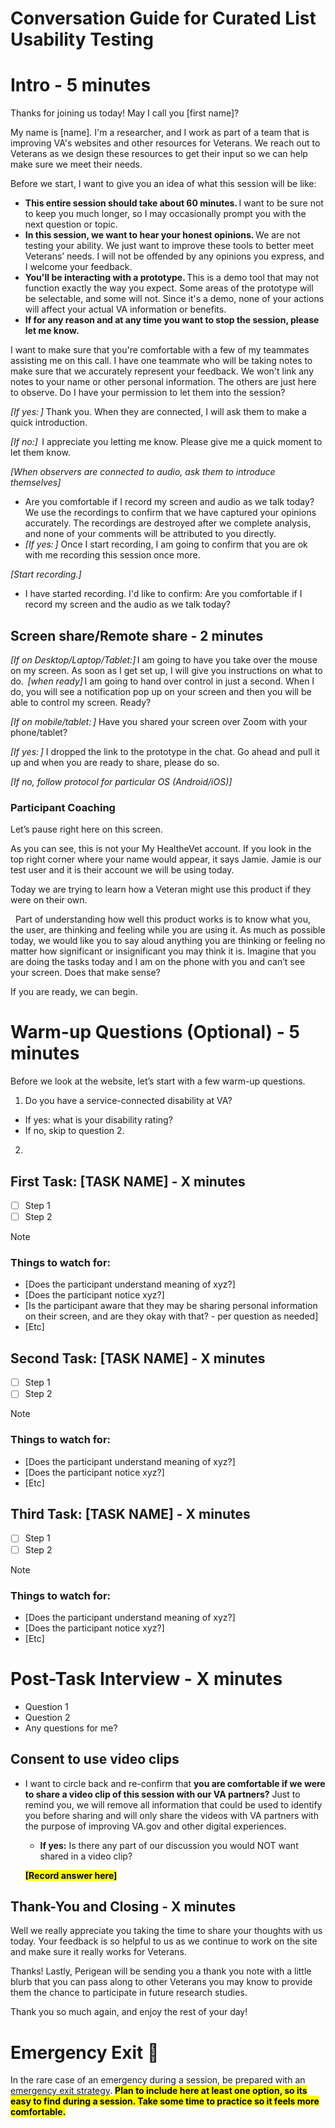 # Conversation Guide for Curated List Usability Testing

# Intro - 5 minutes
Thanks for joining us today! May I call you \[first name\]?

My name is \[name\]. I'm a researcher, and I work as part of a team that is improving VA's websites and other resources for Veterans. We reach out to Veterans as we design these resources to get their input so we can help make sure we meet their needs.

Before we start, I want to give you an idea of what this session will be like:

- **This entire session should take about 60 minutes.** I want to be sure not to keep you much longer, so I may occasionally prompt you with the next question or topic.
- **In this session, we want to hear your honest opinions.** We are not testing your ability. We just want to improve these tools to better meet Veterans’ needs. I will not be offended by any opinions you express, and I welcome your feedback.
- **You'll be interacting with a prototype.** This is a demo tool that may not function exactly the way you expect. Some areas of the prototype will be selectable, and some will not. Since it's a demo, none of your actions will affect your actual VA information or benefits.
- **If for any reason and at any time you want to stop the session, please let me know.**

I want to make sure that you're comfortable with a few of my teammates assisting me on this call. I have one teammate who will be taking notes to make sure that we accurately represent your feedback. We won't link any notes to your name or other personal information. The others are just here to observe. Do I have your permission to let them into the session?

_\[If yes: \]_ Thank you. When they are connected, I will ask them to make a quick introduction.

_\[If no:\]_  I appreciate you letting me know. Please give me a quick moment to let them know.

_\[When observers are connected to audio, ask them to introduce themselves\]_

- Are you comfortable if I record my screen and audio as we talk today?  We use the recordings to confirm that we have captured your opinions accurately. The recordings are destroyed after we complete analysis, and none of your comments will be attributed to you directly.
- _\[If yes: \]_ Once I start recording, I am going to confirm that you are ok with me recording this session once more.

_\[Start recording.\]_

- I have started recording. I'd like to confirm: Are you comfortable if I record my screen and the audio as we talk today?

## **Screen share/Remote share  - 2 minutes**

_\[If on Desktop/Laptop/Tablet:\]_ I am going to have you take over the mouse on my screen. As soon as I get set up, I will give you instructions on what to do.  _\[when ready\]_ I am going to hand over control in just a second. When I do, you will see a notification pop up on your screen and then you will be able to control my screen. Ready?

_\[If on mobile/tablet: \]_ Have you shared your screen over Zoom with your phone/tablet?

_\[If yes: \]_ I dropped the link to the prototype in the chat. Go ahead and pull it up and when you are ready to share, please do so.

_\[If no, follow protocol for particular OS (Android/iOS)\]_

### **Participant Coaching**


Let’s pause right here on this screen.

As you can see, this is not your My HealtheVet account. If you look in the top right corner where your name would appear, it says Jamie. Jamie is our test user and it is their account we will be using today.

Today we are trying to learn how a Veteran might use this product if they were on their own.  

&nbsp; Part of understanding how well this product works is to know what you, the user, are thinking and feeling while you are using it. As much as possible today, we would like you to say aloud anything you are thinking or feeling no matter how significant or insignificant you may think it is. Imagine that you are doing the tasks today and I am on the phone with you and can’t see your screen. Does that make sense?

If you are ready, we can begin.  

# Warm-up Questions (Optional) - 5 minutes

Before we look at the website, let’s start with a few warm-up questions.

1. Do you have a service-connected disability at VA?
- If yes: what is your disability rating?
- If no, skip to question 2.
2. 

## First Task: [TASK NAME] - X minutes

- [ ] Step 1
- [ ] Step 2

> [!NOTE]
> ### Things to watch for:
> - [Does the participant understand meaning of xyz?]
> - [Does the participant notice xyz?]
> - [Is the participant aware that they may be sharing personal information on their screen, and are they okay with that? - per question as needed]
> - [Etc]

## Second Task: [TASK NAME] - X minutes

- [ ] Step 1
- [ ] Step 2

> [!NOTE]
> ### Things to watch for:
> - [Does the participant understand meaning of xyz?]
> - [Does the participant notice xyz?]
> - [Etc]

## Third Task: [TASK NAME] - X minutes

- [ ] Step 1
- [ ] Step 2

> [!NOTE]
> ### Things to watch for:
> - [Does the participant understand meaning of xyz?]
> - [Does the participant notice xyz?]
> - [Etc]

# Post-Task Interview - X minutes

- Question 1
- Question 2
- Any questions for me? 

## Consent to use video clips

- I want to circle back and re-confirm that **you are comfortable if we were to share a video clip of this session with our VA partners?** Just to remind you, we will remove all information that could be used to identify you before sharing and will only share the videos with VA partners with the purpose of improving VA.gov and other digital experiences.
   - **If yes:** Is there any part of our discussion you would NOT want shared in a video clip?
 
   <mark>**[Record answer here]**</mark>


## Thank-You and Closing - X minutes

Well we really appreciate you taking the time to share your thoughts with us today. Your feedback is so helpful to us as we continue to work on the site and make sure it really works for Veterans.

Thanks! Lastly, Perigean will be sending you a thank you note with a little blurb that you can pass along to other Veterans you may know to provide them the chance to participate in future research studies.

Thank you so much again, and enjoy the rest of your day!


# Emergency Exit 🚨

In the rare case of an emergency during a session, be prepared with an [emergency exit strategy](https://depo-platform-documentation.scrollhelp.site/research-design/Research-Safety-and-Emergency-Exit-Strategies.2143649793.html#ResearchSafetyandEmergencyExitStrategies-Sampleexitstrategies). <mark>**Plan to include here at least one option, so its easy to find during a session. Take some time to practice so it feels more comfortable.**</mark>


